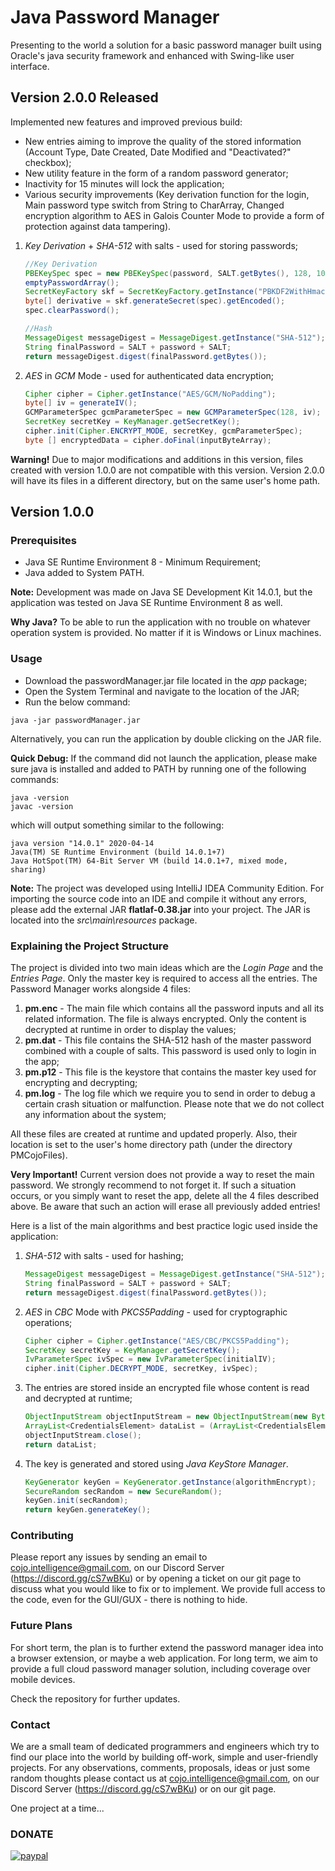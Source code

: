 # Java Password Manager
Presenting to the world a solution for a basic password manager built using Oracle's java security framework and enhanced with Swing-like user interface.

## Version 2.0.0 Released
Implemented new features and improved previous build:
* New entries aiming to improve the quality of the stored information (Account Type, Date Created, Date Modified and "Deactivated?" checkbox);
* New utility feature in the form of a random password generator;
* Inactivity for 15 minutes will lock the application;
* Various security improvements (Key derivation function for the login, Main password type switch from String to CharArray, Changed encryption algorithm to AES in Galois Counter Mode to provide a form of protection against data tampering).

1. *Key Derivation* + *SHA-512* with salts - used for storing passwords;
    ```java
   //Key Derivation
   PBEKeySpec spec = new PBEKeySpec(password, SALT.getBytes(), 128, 1024);
   emptyPasswordArray();
   SecretKeyFactory skf = SecretKeyFactory.getInstance("PBKDF2WithHmacSHA1");
   byte[] derivative = skf.generateSecret(spec).getEncoded();
   spec.clearPassword();
   
   //Hash
    MessageDigest messageDigest = MessageDigest.getInstance("SHA-512");
    String finalPassword = SALT + password + SALT;
    return messageDigest.digest(finalPassword.getBytes());
    ```

1. *AES* in *GCM* Mode - used for authenticated data encryption;
    ```java
   Cipher cipher = Cipher.getInstance("AES/GCM/NoPadding");
   byte[] iv = generateIV();
   GCMParameterSpec gcmParameterSpec = new GCMParameterSpec(128, iv);
   SecretKey secretKey = KeyManager.getSecretKey();
   cipher.init(Cipher.ENCRYPT_MODE, secretKey, gcmParameterSpec);
   byte [] encryptedData = cipher.doFinal(inputByteArray);
    ```


**Warning!** Due to major modifications and additions in this version, files created with version 1.0.0 are not compatible with this version. Version 2.0.0 will have its files in a different directory, but on the same user's home path.

## Version 1.0.0
### Prerequisites
* Java SE Runtime Environment 8 - Minimum Requirement;
* Java added to System PATH.

**Note:** Development was made on Java SE Development Kit 14.0.1, but the application was tested on Java SE Runtime Environment 8 as well.

**Why Java?** To be able to run the application with no trouble on whatever operation system is provided. No matter if it is Windows or Linux machines.

### Usage
* Download the passwordManager.jar file located in the *app* package;
* Open the System Terminal and navigate to the location of the JAR;
* Run the below command:
```
java -jar passwordManager.jar
```

Alternatively, you can run the application by double clicking on the JAR file.
 
**Quick Debug:** If the command did not launch the application, please make sure java is installed and added to PATH by running one of the following commands:
```
java -version
javac -version
```
which will output something similar to the following:
```
java version "14.0.1" 2020-04-14
Java(TM) SE Runtime Environment (build 14.0.1+7)
Java HotSpot(TM) 64-Bit Server VM (build 14.0.1+7, mixed mode, sharing)
```

**Note:** The project was developed using IntelliJ IDEA Community Edition. For importing the source code into an IDE and compile it without any errors, please add the external JAR **flatlaf-0.38.jar** into your project. The JAR is located into the *src\main\resources* package.

### Explaining the Project Structure
The project is divided into two main ideas which are the *Login Page* and the *Entries Page*. Only the master key is required to access all the entries. The Password Manager works alongside 4 files: 
1. **pm.enc** - The main file which contains all the password inputs and all its related information. The file is always encrypted. Only the content is decrypted at runtime in order to display the values;
1. **pm.dat** - This file contains the SHA-512 hash of the master password combined with a couple of salts. This password is used only to login in the app;
1. **pm.p12** - This file is the keystore that contains the master key used for encrypting and decrypting; 
1. **pm.log** - The log file which we require you to send in order to debug a certain crash situation or malfunction. Please note that we do not collect any information about the system;

All these files are created at runtime and updated properly. Also, their location is set to the user's home directory path (under the directory PMCojoFiles).

**Very Important!** Current version does not provide a way to reset the main password. We strongly recommend to not forget it. If such a situation occurs, or you simply want to reset the app, delete all the 4 files described above. Be aware that such an action will erase all previously added entries!

Here is a list of the main algorithms and best practice logic used inside the application:
1. *SHA-512* with salts - used for hashing;
    ```java
    MessageDigest messageDigest = MessageDigest.getInstance("SHA-512");
    String finalPassword = SALT + password + SALT;
    return messageDigest.digest(finalPassword.getBytes());
    ```
1. *AES* in *CBC* Mode with *PKCS5Padding* - used for cryptographic operations;
    ```java
    Cipher cipher = Cipher.getInstance("AES/CBC/PKCS5Padding");
    SecretKey secretKey = KeyManager.getSecretKey();
    IvParameterSpec ivSpec = new IvParameterSpec(initialIV);
    cipher.init(Cipher.DECRYPT_MODE, secretKey, ivSpec);
    ```
1. The entries are stored inside an encrypted file whose content is read and decrypted at runtime;
    ```java
    ObjectInputStream objectInputStream = new ObjectInputStream(new ByteArrayInputStream(decryptContent(inputFilePath)));
    ArrayList<CredentialsElement> dataList = (ArrayList<CredentialsElement>) objectInputStream.readObject();
    objectInputStream.close();
    return dataList;
    ```
   
1. The key is generated and stored using *Java KeyStore Manager*.
    ```java
    KeyGenerator keyGen = KeyGenerator.getInstance(algorithmEncrypt);
    SecureRandom secRandom = new SecureRandom();
    keyGen.init(secRandom);
    return keyGen.generateKey();
    ```

### Contributing
Please report any issues by sending an email to cojo.intelligence@gmail.com, on our Discord Server (https://discord.gg/cS7wBKu) or by opening a ticket on our git page to discuss what you would like to fix or to implement.
We provide full access to the code, even for the GUI/GUX - there is nothing to hide.

### Future Plans
For short term, the plan is to further extend the password manager idea into a browser extension, or maybe a web application. For long term, we aim to provide a full cloud password manager solution, including coverage over mobile devices.

Check the repository for further updates.

### Contact
We are a small team of dedicated programmers and engineers which try to find our place into the world by building off-work, simple and user-friendly projects. For any observations, comments, proposals, ideas or just some random thoughts please contact us at cojo.intelligence@gmail.com, on our Discord Server (https://discord.gg/cS7wBKu) or on our git page.

One project at a time... 

### DONATE

[![paypal](https://www.paypalobjects.com/en_US/i/btn/btn_donateCC_LG.gif)](https://www.paypal.com/cgi-bin/webscr?cmd=_s-xclick&hosted_button_id=T5VSHQCBRBAZC)

